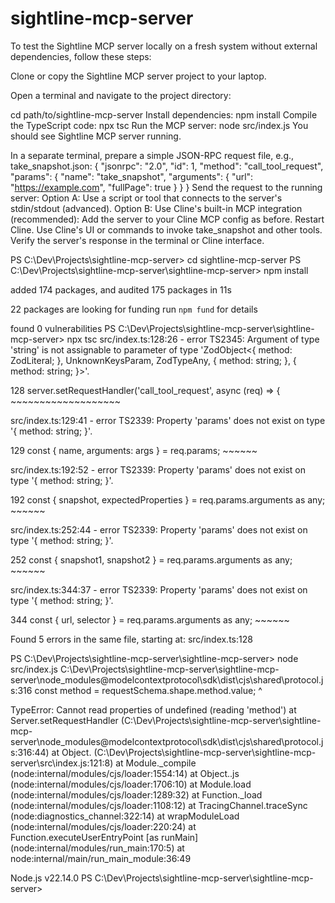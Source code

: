 # sightline-mcp-server

To test the Sightline MCP server locally on a fresh system without external dependencies, follow these steps:

Clone or copy the Sightline MCP server project to your laptop.

Open a terminal and navigate to the project directory:

cd path/to/sightline-mcp-server
Install dependencies:
npm install
Compile the TypeScript code:
npx tsc
Run the MCP server:
node src/index.js
You should see Sightline MCP server running.

In a separate terminal, prepare a simple JSON-RPC request file, e.g., take_snapshot.json:
{
  "jsonrpc": "2.0",
  "id": 1,
  "method": "call_tool_request",
  "params": {
    "name": "take_snapshot",
    "arguments": {
      "url": "https://example.com",
      "fullPage": true
    }
  }
}
Send the request to the running server:
Option A: Use a script or tool that connects to the server's stdin/stdout (advanced).
Option B: Use Cline's built-in MCP integration (recommended):
Add the server to your Cline MCP config as before.
Restart Cline.
Use Cline's UI or commands to invoke take_snapshot and other tools.
Verify the server's response in the terminal or Cline interface.










PS C:\Dev\Projects\sightline-mcp-server> cd sightline-mcp-server
PS C:\Dev\Projects\sightline-mcp-server\sightline-mcp-server> npm install

added 174 packages, and audited 175 packages in 11s

22 packages are looking for funding
  run `npm fund` for details

found 0 vulnerabilities
PS C:\Dev\Projects\sightline-mcp-server\sightline-mcp-server> npx tsc
src/index.ts:128:26 - error TS2345: Argument of type 'string' is not assignable to parameter of type 'ZodObject<{ method: ZodLiteral<string>; }, UnknownKeysParam, ZodTypeAny, { method: string; }, { method: string; }>'.

128 server.setRequestHandler('call_tool_request', async (req) => {
                             ~~~~~~~~~~~~~~~~~~~

src/index.ts:129:41 - error TS2339: Property 'params' does not exist on type '{ method: string; }'.

129   const { name, arguments: args } = req.params;
                                            ~~~~~~

src/index.ts:192:52 - error TS2339: Property 'params' does not exist on type '{ method: string; }'.

192       const { snapshot, expectedProperties } = req.params.arguments as any;
                                                       ~~~~~~

src/index.ts:252:44 - error TS2339: Property 'params' does not exist on type '{ method: string; }'.

252       const { snapshot1, snapshot2 } = req.params.arguments as any;
                                               ~~~~~~

src/index.ts:344:37 - error TS2339: Property 'params' does not exist on type '{ method: string; }'.

344       const { url, selector } = req.params.arguments as any;
                                        ~~~~~~


Found 5 errors in the same file, starting at: src/index.ts:128

PS C:\Dev\Projects\sightline-mcp-server\sightline-mcp-server> node src/index.js
C:\Dev\Projects\sightline-mcp-server\sightline-mcp-server\node_modules\@modelcontextprotocol\sdk\dist\cjs\shared\protocol.js:316
        const method = requestSchema.shape.method.value;
                                           ^

TypeError: Cannot read properties of undefined (reading 'method')
    at Server.setRequestHandler (C:\Dev\Projects\sightline-mcp-server\sightline-mcp-server\node_modules\@modelcontextprotocol\sdk\dist\cjs\shared\protocol.js:316:44)
    at Object.<anonymous> (C:\Dev\Projects\sightline-mcp-server\sightline-mcp-server\src\index.js:121:8)
    at Module._compile (node:internal/modules/cjs/loader:1554:14)
    at Object..js (node:internal/modules/cjs/loader:1706:10)
    at Module.load (node:internal/modules/cjs/loader:1289:32)
    at Function._load (node:internal/modules/cjs/loader:1108:12)
    at TracingChannel.traceSync (node:diagnostics_channel:322:14)
    at wrapModuleLoad (node:internal/modules/cjs/loader:220:24)
    at Function.executeUserEntryPoint [as runMain] (node:internal/modules/run_main:170:5)
    at node:internal/main/run_main_module:36:49

Node.js v22.14.0
PS C:\Dev\Projects\sightline-mcp-server\sightline-mcp-server> 